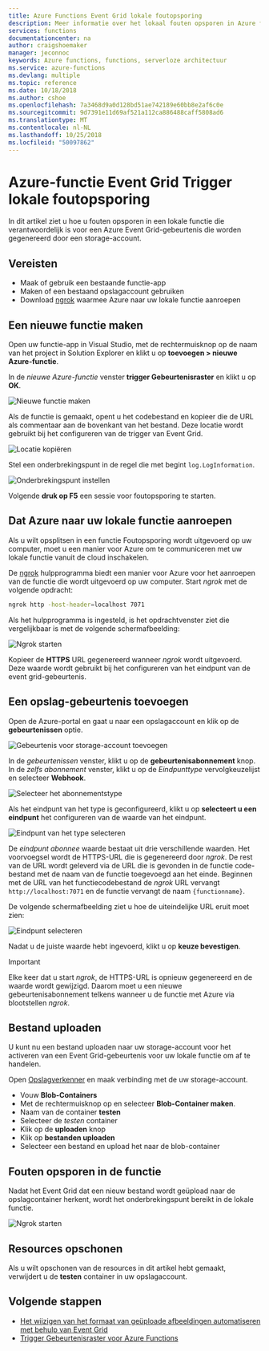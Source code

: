 ```yaml
---
title: Azure Functions Event Grid lokale foutopsporing
description: Meer informatie over het lokaal fouten opsporen in Azure functions geactiveerd door een Event Grid-gebeurtenis
services: functions
documentationcenter: na
author: craigshoemaker
manager: jeconnoc
keywords: Azure functions, functions, serverloze architectuur
ms.service: azure-functions
ms.devlang: multiple
ms.topic: reference
ms.date: 10/18/2018
ms.author: cshoe
ms.openlocfilehash: 7a3468d9a0d128bd51ae742189e60bb8e2af6c0e
ms.sourcegitcommit: 9d7391e11d69af521a112ca886488caff5808ad6
ms.translationtype: MT
ms.contentlocale: nl-NL
ms.lasthandoff: 10/25/2018
ms.locfileid: "50097862"
---
```

# <a name="azure-function-event-grid-trigger-local-debugging"></a>Azure-functie Event Grid Trigger lokale foutopsporing

In dit artikel ziet u hoe u fouten opsporen in een lokale functie die verantwoordelijk is voor een Azure Event Grid-gebeurtenis die worden gegenereerd door een storage-account. 

## <a name="prerequisites"></a>Vereisten

- Maak of gebruik een bestaande functie-app
- Maken of een bestaand opslagaccount gebruiken
- Download [ngrok](https://ngrok.com/) waarmee Azure naar uw lokale functie aanroepen

## <a name="create-a-new-function"></a>Een nieuwe functie maken

Open uw functie-app in Visual Studio, met de rechtermuisknop op de naam van het project in Solution Explorer en klikt u op **toevoegen > nieuwe Azure-functie**.

In de *nieuwe Azure-functie* venster **trigger Gebeurtenisraster** en klikt u op **OK**.

![Nieuwe functie maken](./media/functions-debug-event-grid-trigger-local/functions-debug-event-grid-trigger-local-add-function.png)

Als de functie is gemaakt, opent u het codebestand en kopieer die de URL als commentaar aan de bovenkant van het bestand. Deze locatie wordt gebruikt bij het configureren van de trigger van Event Grid.

![Locatie kopiëren](./media/functions-debug-event-grid-trigger-local/functions-debug-event-grid-trigger-local-copy-location.png)

Stel een onderbrekingspunt in de regel die met begint `log.LogInformation`.

![Onderbrekingspunt instellen](./media/functions-debug-event-grid-trigger-local/functions-debug-event-grid-trigger-local-set-breakpoint.png)


Volgende **druk op F5** een sessie voor foutopsporing te starten.

## <a name="allow-azure-to-call-your-local-function"></a>Dat Azure naar uw lokale functie aanroepen

Als u wilt opsplitsen in een functie Foutopsporing wordt uitgevoerd op uw computer, moet u een manier voor Azure om te communiceren met uw lokale functie vanuit de cloud inschakelen.

De [ngrok](https://ngrok.com/) hulpprogramma biedt een manier voor Azure voor het aanroepen van de functie die wordt uitgevoerd op uw computer. Start *ngrok* met de volgende opdracht:

```bash
ngrok http -host-header=localhost 7071
```
Als het hulpprogramma is ingesteld, is het opdrachtvenster ziet die vergelijkbaar is met de volgende schermafbeelding:

![Ngrok starten](./media/functions-debug-event-grid-trigger-local/functions-debug-event-grid-trigger-local-ngrok.png)

Kopieer de **HTTPS** URL gegenereerd wanneer *ngrok* wordt uitgevoerd. Deze waarde wordt gebruikt bij het configureren van het eindpunt van de event grid-gebeurtenis.

 ## <a name="add-a-storage-event"></a>Een opslag-gebeurtenis toevoegen

Open de Azure-portal en gaat u naar een opslagaccount en klik op de **gebeurtenissen** optie.

![Gebeurtenis voor storage-account toevoegen](./media/functions-debug-event-grid-trigger-local/functions-debug-event-grid-trigger-local-add-event.png)

In de *gebeurtenissen* venster, klikt u op de **gebeurtenisabonnement** knop. In de *zelfs abonnement* venster, klikt u op de *Eindpunttype* vervolgkeuzelijst en selecteer **Webhook**.

![Selecteer het abonnementstype](./media/functions-debug-event-grid-trigger-local/functions-debug-event-grid-trigger-local-event-subscription-type.png)

Als het eindpunt van het type is geconfigureerd, klikt u op **selecteert u een eindpunt** het configureren van de waarde van het eindpunt.

![Eindpunt van het type selecteren](./media/functions-debug-event-grid-trigger-local/functions-debug-event-grid-trigger-local-event-subscription-endpoint.png)

De *eindpunt abonnee* waarde bestaat uit drie verschillende waarden. Het voorvoegsel wordt de HTTPS-URL die is gegenereerd door *ngrok*. De rest van de URL wordt geleverd via de URL die is gevonden in de functie code-bestand met de naam van de functie toegevoegd aan het einde. Beginnen met de URL van het functiecodebestand de *ngrok* URL vervangt `http://localhost:7071` en de functie vervangt de naam `{functionname}`.

De volgende schermafbeelding ziet u hoe de uiteindelijke URL eruit moet zien:

![Eindpunt selecteren](./media/functions-debug-event-grid-trigger-local/functions-debug-event-grid-trigger-local-event-subscription-endpoint-selection.png)

Nadat u de juiste waarde hebt ingevoerd, klikt u op **keuze bevestigen**.

> [!IMPORTANT]
> Elke keer dat u start *ngrok*, de HTTPS-URL is opnieuw gegenereerd en de waarde wordt gewijzigd. Daarom moet u een nieuwe gebeurtenisabonnement telkens wanneer u de functie met Azure via blootstellen *ngrok*.

## <a name="upload-a-file"></a>Bestand uploaden

U kunt nu een bestand uploaden naar uw storage-account voor het activeren van een Event Grid-gebeurtenis voor uw lokale functie om af te handelen. 

Open [Opslagverkenner](https://azure.microsoft.com/features/storage-explorer/) en maak verbinding met de uw storage-account. 

- Vouw **Blob-Containers** 
- Met de rechtermuisknop op en selecteer **Blob-Container maken**.
- Naam van de container **testen**
- Selecteer de *testen* container
- Klik op de **uploaden** knop
- Klik op **bestanden uploaden**
- Selecteer een bestand en upload het naar de blob-container

## <a name="debug-the-function"></a>Fouten opsporen in de functie

Nadat het Event Grid dat een nieuw bestand wordt geüpload naar de opslagcontainer herkent, wordt het onderbrekingspunt bereikt in de lokale functie.

![Ngrok starten](./media/functions-debug-event-grid-trigger-local/functions-debug-event-grid-trigger-local-breakpoint.png)

## <a name="clean-up-resources"></a>Resources opschonen

Als u wilt opschonen van de resources in dit artikel hebt gemaakt, verwijdert u de **testen** container in uw opslagaccount.

## <a name="next-steps"></a>Volgende stappen

- [Het wijzigen van het formaat van geüploade afbeeldingen automatiseren met behulp van Event Grid](../event-grid/resize-images-on-storage-blob-upload-event.md)
- [Trigger Gebeurtenisraster voor Azure Functions](./functions-bindings-event-grid.md)
